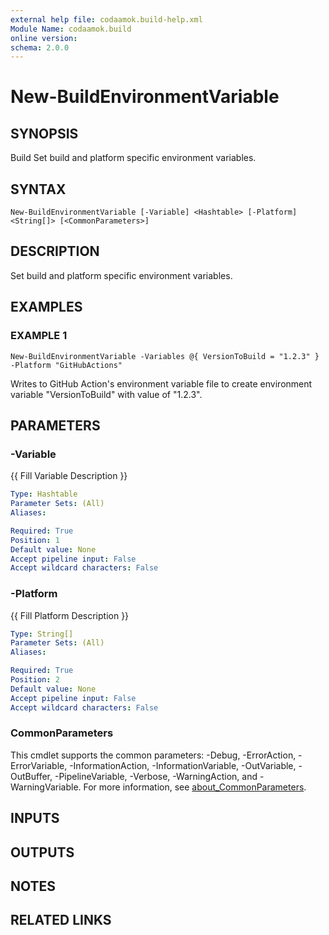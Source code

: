 ```yaml
---
external help file: codaamok.build-help.xml
Module Name: codaamok.build
online version:
schema: 2.0.0
---
```


# New-BuildEnvironmentVariable

## SYNOPSIS
Build
Set build and platform specific environment variables.

## SYNTAX

```
New-BuildEnvironmentVariable [-Variable] <Hashtable> [-Platform] <String[]> [<CommonParameters>]
```

## DESCRIPTION
Set build and platform specific environment variables.

## EXAMPLES

### EXAMPLE 1
```
New-BuildEnvironmentVariable -Variables @{ VersionToBuild = "1.2.3" } -Platform "GitHubActions"
```

Writes to GitHub Action's environment variable file to create environment variable "VersionToBuild" with value of "1.2.3".

## PARAMETERS

### -Variable
{{ Fill Variable Description }}

```yaml
Type: Hashtable
Parameter Sets: (All)
Aliases:

Required: True
Position: 1
Default value: None
Accept pipeline input: False
Accept wildcard characters: False
```

### -Platform
{{ Fill Platform Description }}

```yaml
Type: String[]
Parameter Sets: (All)
Aliases:

Required: True
Position: 2
Default value: None
Accept pipeline input: False
Accept wildcard characters: False
```

### CommonParameters
This cmdlet supports the common parameters: -Debug, -ErrorAction, -ErrorVariable, -InformationAction, -InformationVariable, -OutVariable, -OutBuffer, -PipelineVariable, -Verbose, -WarningAction, and -WarningVariable. For more information, see [about_CommonParameters](http://go.microsoft.com/fwlink/?LinkID=113216).

## INPUTS

## OUTPUTS

## NOTES

## RELATED LINKS
